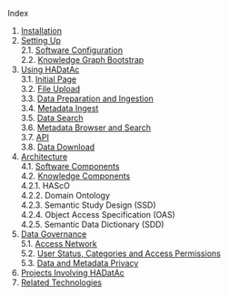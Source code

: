 Index

1. [Installation](https://github.com/paulopinheiro1234/hadatac/wiki/HADatAc-User-Guide#1-installing-hadatac)  
2. [Setting Up](https://github.com/paulopinheiro1234/hadatac/wiki/HADatAc-User-Guide#2-setting-up-hadatac)  
  2.1. [Software Configuration](https://github.com/paulopinheiro1234/hadatac/wiki/2.1.-Software-Configuration)  
  2.2. [Knowledge Graph Bootstrap](https://github.com/paulopinheiro1234/hadatac/wiki/2.2.-Knowledge-Graph-Bootstrap)  
3. [Using HADatAc](https://github.com/paulopinheiro1234/hadatac/wiki/HADatAc-User-Guide#3-using-hadatac)  
  3.1. [Initial Page](https://github.com/paulopinheiro1234/hadatac/wiki/3.1.-Initial-Page)  
  3.2. [File Upload](https://github.com/paulopinheiro1234/hadatac/wiki/3.2.-File-Upload)  
  3.3. [Data Preparation and Ingestion](https://github.com/paulopinheiro1234/hadatac/wiki/3.3.-Data-Preparation-and-Ingestion)  
  3.4. [Metadata Ingest](https://github.com/paulopinheiro1234/hadatac/wiki/3.4.-Metadata-Ingest)  
  3.5. [Data Search](https://github.com/paulopinheiro1234/hadatac/wiki/3.5.-Data-Search)  
  3.6. [Metadata Browser and Search](https://github.com/paulopinheiro1234/hadatac/wiki/3.6.-Metadata-Browser-and-Search)  
  3.7. [API](https://github.com/paulopinheiro1234/hadatac/wiki/3.7.-API)  
  3.8. [Data Download]()  
4. [Architecture](https://github.com/paulopinheiro1234/hadatac/wiki/HADatAc-User-Guide#4-architecture)  
  4.1. [Software Components](https://github.com/paulopinheiro1234/hadatac/wiki/4.1.-Software-Components)   
  4.2. [Knowledge Components](https://github.com/paulopinheiro1234/hadatac/wiki/4.2.-Knowledge-Components)  
    4.2.1. HAScO  
    4.2.2. Domain Ontology  
    4.2.3. Semantic Study Design (SSD)  
    4.2.4. Object Access Specification (OAS)  
    4.2.5. Semantic Data Dictionary (SDD)  
5. [Data Governance](https://github.com/paulopinheiro1234/hadatac/wiki/HADatAc-User-Guide#5-data-governance)  
  5.1. [Access Network](https://github.com/paulopinheiro1234/hadatac/wiki/5.1.-Access-Network)  
  5.2. [User Status, Categories and Access Permissions](https://github.com/paulopinheiro1234/hadatac/wiki/5.2.-User-Status,-Categories-and-Access-Permissions)  
  5.3. [Data and Metadata Privacy](https://github.com/paulopinheiro1234/hadatac/wiki/5.3.-Data-and-Metadata-Privacy)  
6. [Projects Involving HADatAc](https://github.com/paulopinheiro1234/hadatac/wiki/HADatAc-User-Guide#6-projects-involved-with-hadatac)  
7. [Related Technologies](https://github.com/paulopinheiro1234/hadatac/wiki/HADatAc-User-Guide#7-other-products-and-technologies-related-to-hadatac) 